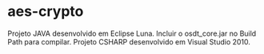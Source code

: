 # aes-crypto

Projeto JAVA desenvolvido em Eclipse Luna. Incluir o osdt_core.jar no Build Path para compilar.
Projeto CSHARP desenvolvido em Visual Studio 2010.
